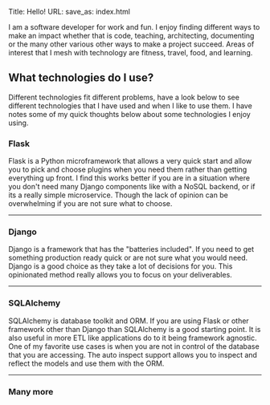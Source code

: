 Title: Hello!
URL:
save_as: index.html

I am a software developer for work and fun. I enjoy finding different ways to make an impact whether that is code, teaching, architecting, documenting or the many other various other ways to make a project succeed. Areas of interest that I mesh with technology are fitness, travel, food, and learning. 

## What technologies do I use?
Different technologies fit different problems, have a look below to see different technologies that I have used and when I like to use them. I have notes some of my quick thoughts below about some technologies I enjoy using. 

### Flask

Flask is a Python microframework that allows a very quick start and allow you to pick and choose plugins when you need them rather than getting everything up front. I find this works better if you are in a situation where you don't need many Django components like with a NoSQL backend, or if its a really simple microservice. Though the lack of opinion can be overwhelming if you are not sure what to choose. 

___

### Django
Django is a framework that has the "batteries included". If you need to get something production ready quick or are not sure what you would need. Django is a good choice as they take a lot of decisions for you. This opinionated method really allows you to focus on your deliverables. 
___

### SQLAlchemy
SQLAlchemy is database toolkit and ORM. If you are using Flask or other framework other than Django than SQLAlchemy is a good starting point. It is also useful in more ETL like applications do to it being framework agnostic. One of my favorite use cases is when you are not in control of the database that you are accessing. The auto inspect support allows you to inspect and reflect the models and use them with the ORM. 
___

### Many more
